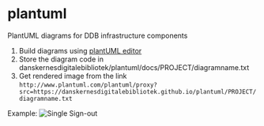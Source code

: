 # plantuml
PlantUML diagrams for DDB infrastructure components

1. Build diagrams using [plantUML editor](http://www.plantuml.com/plantuml/uml/)
1. Store the diagram code in danskernesdigitalebibliotek/plantuml/docs/PROJECT/diagramname.txt
1. Get rendered image from the link `http://www.plantuml.com/plantuml/proxy?src=https://danskernesdigitalebibliotek.github.io/plantuml/PROJECT/diagramname.txt`

Example: 
![Single Sign-out](http://www.plantuml.com/plantuml/proxy?src=https://danskernesdigitalebibliotek.github.io/plantuml/sso/singlesignout.txt)
